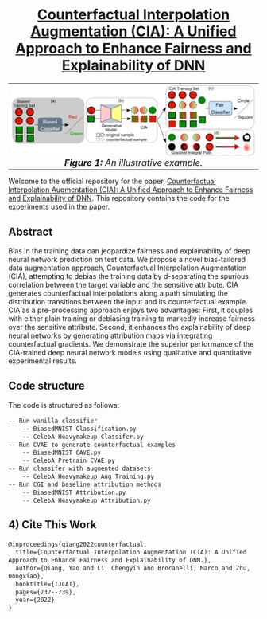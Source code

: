 <div align='center'>
 
# [Counterfactual Interpolation Augmentation (CIA): A Unified Approach to Enhance Fairness and Explainability of DNN](https://qiangyao1988.github.io/assets/publications/2022_CIA/paper_CIA.pdf)

<table align="center">
  <tr>
    <td align="center"> 
      <img src="assets/problem.png" alt="Image 1" style="width: 700px;"/> 
      <br>
      <em style="font-size: 18px;">  <strong style="font-size: 18px;">Figure 1:</strong> An illustrative example.</em>
    </td>
  </tr>
</table>
</div>

Welcome to the official repository for the paper, [Counterfactual Interpolation Augmentation (CIA): A Unified Approach to Enhance Fairness and Explainability of DNN](https://qiangyao1988.github.io/assets/publications/2022_CIA/paper_CIA.pdf). This repository contains the code for the experiments used in the paper.

## Abstract
Bias in the training data can jeopardize fairness and explainability of deep neural network prediction on test data. We propose a novel bias-tailored data augmentation approach, Counterfactual Interpolation Augmentation (CIA), attempting to debias the training data by d-separating the spurious correlation between the target variable and the sensitive attribute. CIA generates counterfactual interpolations along a path simulating the distribution transitions between the input and its counterfactual
example. CIA as a pre-processing approach enjoys two advantages: First, it couples with either plain training or debiasing training to markedly increase fairness over the sensitive attribute. Second, it enhances the explainability of deep neural networks by generating attribution maps via integrating counterfactual gradients. We demonstrate the superior performance of the CIA-trained deep neural network models using qualitative and quantitative experimental results.

## Code structure
The code is structured as follows:
```
-- Run vanilla classifier
    -- BiasedMNIST Classification.py
    -- CelebA Heavymakeup Classifer.py
-- Run CVAE to generate counterfactual examples
    -- BiasedMNIST CAVE.py
    -- CelebA Pretrain CVAE.py
-- Run classifer with augmented datasets
    -- CelebA Heavymakeup Aug Training.py
-- Run CGI and baseline attribution methods
    -- BiasedMNIST Attribution.py
    -- CelebA Heavymakeup Attribution.py
```

## 4) Cite This Work
```
@inproceedings{qiang2022counterfactual,
  title={Counterfactual Interpolation Augmentation (CIA): A Unified Approach to Enhance Fairness and Explainability of DNN.},
  author={Qiang, Yao and Li, Chengyin and Brocanelli, Marco and Zhu, Dongxiao},
  booktitle={IJCAI},
  pages={732--739},
  year={2022}
}
```
